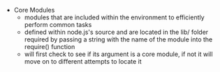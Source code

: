 - Core Modules
  - modules that are included within the environment to efficiently perform common tasks
  - defined within node.js's source and are located in the lib/ folder
  required by passing a string with the name of the module into the require() function
  - will first check to see if its argument is a core module, if not it will move on to different attempts to locate it

